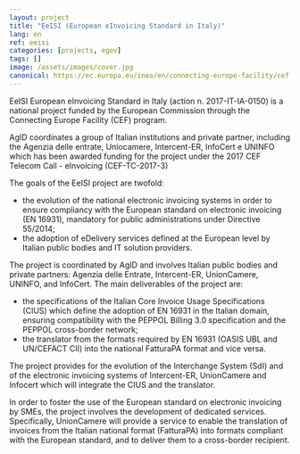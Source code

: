 ```yaml
---
layout: project
title: "EeISI (European eInvoicing Standard in Italy)"
lang: en
ref: eeisi
categories: [projects, egov]
tags: []
image: /assets/images/cover.jpg
canonical: https://ec.europa.eu/inea/en/connecting-europe-facility/cef-telecom/2017-it-ia-0150
---
```


EeISI European eInvoicing Standard in Italy (action n. 2017-IT-IA-0150) is a national project funded by the European Commission through the Connecting Europe Facility (CEF) program.

AgID coordinates a group of Italian institutions and private partner, including the Agenzia delle entrate, Uniocamere, Intercent-ER, InfoCert e UNINFO which has been awarded funding for the project under the 2017 CEF Telecom Call - eInvoicing (CEF-TC-2017-3)

The goals of the EeISI project are twofold:

* the evolution of the national electronic invoicing systems in order to ensure compliancy with the European standard on electronic invoicing (EN 16931), mandatory for public administrations under Directive 55/2014;
* the adoption of eDelivery services defined at the European level by Italian public bodies and IT solution providers.

The project is coordinated by AgID and involves Italian public bodies and private partners: Agenzia delle Entrate, Intercent-ER, UnionCamere, UNINFO, and InfoCert. The main deliverables of the project are:

* the specifications of the Italian Core Invoice Usage Specifications (CIUS) which define the adoption of EN 16931 in the Italian domain, ensuring compatibility with the PEPPOL Billing 3.0 specification and the PEPPOL cross-border network;
* the translator from the formats required by EN 16931 (OASIS UBL and UN/CEFACT CII) into the national FatturaPA format and vice versa.

The project provides for the evolution of the Interchange System (SdI) and of the electronic invoicing systems of Intercent-ER, UnionCamere and Infocert which will integrate the CIUS and the translator.

In order to foster the use of the European standard on electronic invoicing by SMEs, the project involves the development of dedicated services. Specifically, UnionCamere will provide a service to enable the translation of invoices from the Italian national format (FatturaPA) into formats compliant with the European standard, and to deliver them to a cross-border recipient.
